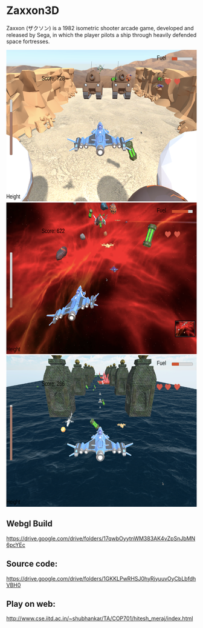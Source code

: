 # Zaxxon3D

Zaxxon (ザクソン) is a 1982 isometric shooter arcade game, developed and released by Sega, in which the player pilots a ship through heavily defended space fortresses.


<img src="level_1.png" height="400" />
<img src="level_2.png" height="400" />
<img src="level_3.png" height="400" />



## Webgl Build

https://drive.google.com/drive/folders/17qwbOyytnWM383AK4vZpSnJbMN6pcYEc


## Source code:

https://drive.google.com/drive/folders/1GKKLPwRHSJ0hyRjyuuvOyCbLbfdhVBH0

## Play on web:

http://www.cse.iitd.ac.in/~shubhankar/TA/COP701/hitesh_meraj/index.html
